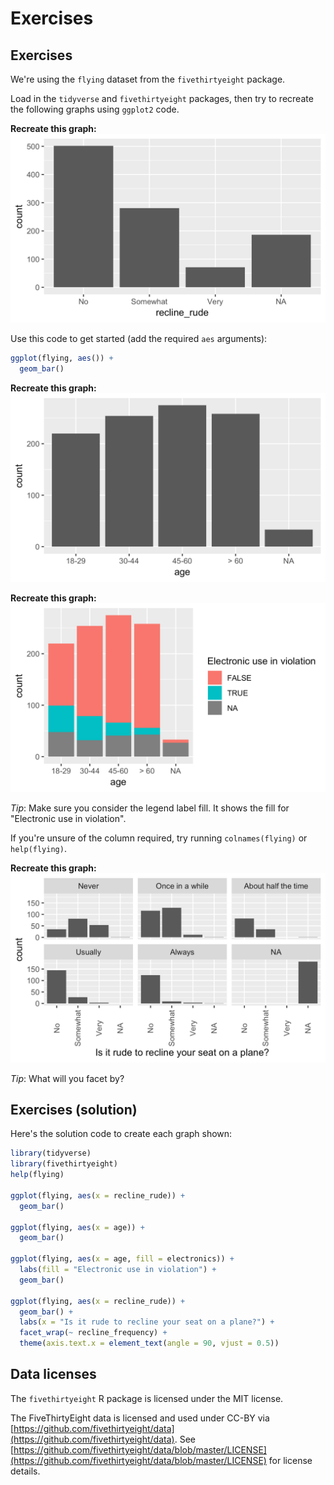 # Exercises

## Exercises

We're using the `flying` dataset from the `fivethirtyeight` package.

Load in the `tidyverse` and `fivethirtyeight` packages, then try to recreate the following graphs using `ggplot2` code.

**Recreate this graph:**
![Graph with x-axis of 'recline_rude' with labels No, Somewhat, Very and NA and y-axis 'count' with labels 0, 100, 200, 300, 400 and 500.. The chart is a bar chart containing 4 vertical bars.](images/ggplot2-graph-1.png)

Use this code to get started (add the required `aes` arguments):

```r
ggplot(flying, aes()) +
  geom_bar()
```

**Recreate this graph:**
![Graph with x-axis of 'age' with labels 18-29, 30-44, 45-60, > 60 and NA and y-axis 'count' with labels 0, 100, 200, 300, 400 and 500.. The chart is a bar chart containing 5 vertical bars.](images/ggplot2-graph-2.png)

**Recreate this graph:**
![Graph with it has x-axis 'age' and has y-axis 'count'. There is a legend indicating that fill is used to represent Electronic use in violation, with 3 levels (FALSE, TRUE and NA). The chart is a bar chart containing 14 vertical bars.](images/ggplot2-graph-3.png)

*Tip*: Make sure you consider the legend label fill. It shows the fill for "Electronic use in violation".

If you're unsure of the column required, try running `colnames(flying)` or `help(flying)`.

**Recreate this graph:**
![The chart is comprised of 6 panels containing sub-charts, arranged horizontally. The panels represent different values of recline_frequency. Each sub-chart has x-axis 'Is it rude to recline your seat on a plane?' with labels No, Somewhat, Very and NA. Each sub-chart has y-axis 'count' with labels 0, 50, 100 and 150. Panel 1 represents data for recline_frequency = Never. Panel 2 represents data for recline_frequency = Once in a while, and so on.](images/ggplot2-graph-4.png)

*Tip*: What will you facet by?

## Exercises (solution)

Here's the solution code to create each graph shown:

```r
library(tidyverse)
library(fivethirtyeight)
help(flying)

ggplot(flying, aes(x = recline_rude)) +
  geom_bar()

ggplot(flying, aes(x = age)) +
  geom_bar()

ggplot(flying, aes(x = age, fill = electronics)) +
  labs(fill = "Electronic use in violation") +
  geom_bar()

ggplot(flying, aes(x = recline_rude)) +
  geom_bar() +
  labs(x = "Is it rude to recline your seat on a plane?") +
  facet_wrap(~ recline_frequency) + 
  theme(axis.text.x = element_text(angle = 90, vjust = 0.5))
```

## Data licenses
The `fivethirtyeight` R package is licensed under the MIT license.

The FiveThirtyEight data is licensed and used under CC-BY via [https://github.com/fivethirtyeight/data](https://github.com/fivethirtyeight/data). See [https://github.com/fivethirtyeight/data/blob/master/LICENSE](https://github.com/fivethirtyeight/data/blob/master/LICENSE) for license details.